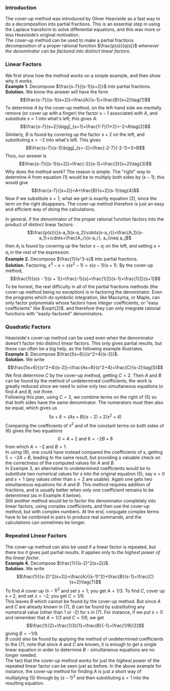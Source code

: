 ### Introduction
The cover-up method was introduced by Oliver Heaviside as a fast way to do a decomposition into partial fractions. This is an essential step in using the Laplace transform to solve differential equations, and this was more or less Heaviside’s original motivation.  
The cover-up method can be used to make a partial fractions decomposition of a proper rational function $\frac{p(s)}{q(s)}$ *whenever the denominator can be factored into distinct linear factors*.

### Linear Factors
We first show how the method works on a simple example, and then show why it works.  
**Example 1.** Decompose $\frac{s-7}{(s-1)(s+2)}$ into partial fractions.  
**Solution.** We know the answer will have the form
$$\frac{s-7}{(s-1)(s+2)}=\frac{A}{s-1}+\frac{B}{s+2}\tag{1}$$
To determine $A$ by the cover-up method, on the left-hand side we mentally remove (or cover up with a finger) the factor $s-1$ associated with $A$, and substitute $s = 1$ into what's left; this gives $A$:
$$\frac{s-7}{s+2}\bigg|_{s=1}=\frac{1-7}{1+2}=-2=A\tag{2}$$
Similarly, $B$ is found by covering up the factor $s + 2$ on the left, and substituting $s = -2$ into what's left. This gives
$$\frac{s-7}{s-1}\bigg|_{s=-2}=\frac{-2-7}{-2-1}=3=B$$
Thus, our answer is
$$\frac{s-7}{(s-1)(s+2)}=\frac{-2}{s-1}+\frac{3}{s+2}\tag{3}$$
Why does the method work? The reason is simple. The "right" way to determine $A$ from equation $(1)$ would be to multiply both sides by $(s - 1)$; this would give
$$\frac{s-7}{(s+2)}=A+\frac{B}{s+2}(s-1)\tag{4}$$
Now if we substitute $s = 1$, what we get is exactly equation $(2)$, since the term on the right disappears. The cover-up method therefore is just an easy and efficient way of doing the calculations.

In general, if the denominator of the proper rational function factors into the product of distinct linear factors:
$$\frac{p(s)}{(s-a_1)(s-a_2)\cdots(s-a_r)}=\frac{A_1}{s-a_1}+\cdots+\frac{A_r}{s-a_r}, a_i\neq a_j$$
then $A_i$ is found by covering up the factor $s - a_i$ on the left, and setting $s = a_i$ in the rest of the expression.  
**Example 2.** Decompose $\frac{1}{s^3-s}$ into partial fractions.  
**Solution.** Factoring, $s^3 - s = s(s^2 - 1) = s(s - 1)(s + 1)$. By the cover-up method,
$$\frac{1}{s(s - 1)(s + 1)}=\frac{-1}{s}+\frac{1/2}{s-1}+\frac{1/2}{s+1}$$
To be honest, the real difficulty in all of the partial fractions methods (the cover-up method being no exception) is in factoring the denominator. Even the programs which do symbolic integration, like Macsyma, or
Maple, can only factor polynomials whose factors have integer coefficients, or "easy coefficients" like $\sqrt{2}$. and therefore they can only integrate rational functions with "easily-factored" denominators.

### Quadratic Factors
Heaviside's cover-up method can be used even when the denominator doesn't factor into distinct linear factors. This only gives partial results, but these can often be a big help, as the following example illustrates.  
**Example 3.** Decompose $\frac{5s+6}{(s^2+4)(s-2)}$.  
**Solution.** We write
$$\frac{5s+6}{(s^2+4)(s-2)}=\frac{As+B}{s^2+4}+\frac{C}{s-2}\tag{5}$$
We first determine $C$ by the cover-up method, getting $C = 2$. Then $A$ and $B$ can be found by the method of undetermined coefficients; the work is greatly reduced since we need to solve only two simultaneous equations to find $A$ and $B$, not three.  
Following this plan, using $C = 2$, we combine terms on the right of $(5)$ so that both sides have the same denominator. The numerators must then also be equal, which gives us
$$5s + 6 = (As + B)(s - 2) + 2(s^2 + 4)\tag{6}$$
Comparing the coefficients of $s^2$ and of the constant terms on both sides of $(6)$ gives the two equations
$$0 = A + 2 \text{ and } 6 = -2B + 8$$
from which $A = -2$ and $B = 1$.  
In using $(6)$, one could have instead compared the coefficients of $s$, getting $5 = -2A + B$, leading to the same result, but providing a valuable check on the correctness of the computed values for $A$ and $B$.  
In Example 3, an alternative to undetermined coefficients would be to substitute two numerical values for $s$ into the original equation $(5)$, say $s = 0$ and $s = 1$ (any values other than $s = 2$ are usable). Again one gets two simultaneous equations for $A$ and $B$. This method requires addition of fractions, and is usually better when only one coefficient remains to be determined (as in Example 4 below).  
Still another method would be to factor the denominator completely into linear factors, using complex coefficients, and then use the cover-up method, but with complex numbers. At the end, conjugate complex terms have to be combined in pairs to produce real summands, and the calculations can sometimes be longer.

### Repeated Linear Factors
The cover-up method can also be used if a linear factor is repeated, but there too it gives just partial results. It applies only to *the highest power of the linear factor*.  
**Example 4.** Decompose $\frac{1}{(s-2)^2(s+2)}$.  
**Solution.** We write
$$\frac{1}{(s-2)^2(s+2)}=\frac{A}{(s-1)^2}+\frac{B}{s-1}+\frac{C}{s+2}\tag{7}$$
To find $A$ cover up $(s - 1)^2$ and set $s = 1$; you get $A = 1/3$. To find $C$, cover up $s + 2$, and set $s = -2$; you get $C = 1/9$.  
This leaves $B$ which cannot be found by the cover-up method. But since $A$ and $C$ are already known in $(7)$, $B$ can be found by substituting any numerical value (other than 1 or -2) for $s$ in $(7)$. For instance, if we put $s = 0$ and remember that $A = 1/3$ and $C = 1/9$, we get
$$\frac{1}{2}+\frac{1/3}{1}+\frac{B}{-1}+\frac{1/9}{2}$$
giving $B = -1/9$.  
$B$ could also be found by applying the method of undetermined coefficients to the $(7)$; note that since $A$ and $C$ are known, it is enough to get a single linear equation in order to determine $B$ - simultaneous equations are no longer needed.  
The fact that the cover-up method works for just the *highest power* of the repeated linear factor can be seen just as before. In the above example for instance, the cover-up method for finding $A$ is just a short way of multiplying $(5)$ through by $(s - 1)^2$ and then substituting $s = 1$ into the resulting equation.

